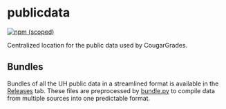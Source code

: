 publicdata
==========

[![npm (scoped)](https://img.shields.io/npm/v/@cougargrades/publicdata)](https://www.npmjs.com/@cougargrades/publicdata)

Centralized location for the public data used by CougarGrades.

## Bundles

Bundles of all the UH public data in a streamlined format is available in the [Releases](https://github.com/cougargrades/publicdata/releases) tab. These files are preprocessed by [bundle.py](bundler/bundle.py) to compile data from multiple sources into one predictable format.
